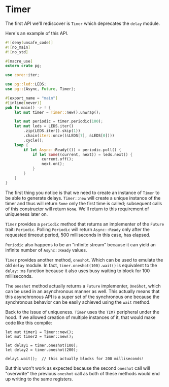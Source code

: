 # Timer

The first API we'll rediscover is `Timer` which deprecates the `delay` module.

Here's an example of this API.

``` rust
#![deny(unsafe_code)]
#![no_main]
#![no_std]

#[macro_use]
extern crate pg;

use core::iter;

use pg::led::LEDS;
use pg::{Async, Future, Timer};

#[export_name = "main"]
#[inline(never)]
pub fn main() -> ! {
    let mut timer = Timer::new().unwrap();

    let mut periodic = timer.periodic(100);
    let mut leds = LEDS.iter()
        .zip(LEDS.iter().skip(1))
        .chain(iter::once((&LEDS[7], &LEDS[0])))
        .cycle();
    loop {
        if let Async::Ready(()) = periodic.poll() {
            if let Some((current, next)) = leds.next() {
                current.off();
                next.on();
            }
        }
    }
}
```

The first thing you notice is that we need to create an instance of `Timer` to
be able to generate delays. `Timer::new` will create a unique instance of the
timer and thus will return `Some` only the first time is called; subsequent
calls of this constructor will return `None`. We'll return to this requirement
of uniqueness later on.

`Timer` provides a `periodic` method that returns an implementer of the `Future`
trait: `Periodic`. Polling `Periodic` will return `Async::Ready` only after the
requested timeout period, 500 milliseconds in this case, has elapsed.

`Periodic` also happens to be an "infinite stream" because it can yield an
infinite number of `Async::Ready` values.

`Timer` provides another method, `oneshot`. Which can be used to emulate the old
`delay` module. In fact, `timer.oneshot(100).wait()` is equivalent to the
`delay::ms` function because it also uses busy waiting to block for 100
milliseconds.

The `oneshot` method actually returns a `Future` implementer, `OneShot`, which
can be used in an asynchronous manner as well. This actually means that this
asynchronous API is a super set of the synchronous one because the synchronous
behavior can be easily achieved using the `wait` method.

Back to the issue of uniqueness. `Timer` uses the `TIM7` peripheral under the
hood. If we allowed creation of multiple instances of it, that would make code
like this compile:

```
let mut timer1 = Timer::new();
let mut timer2 = Timer::new();

let delay1 = timer.oneshot(100);
let delay2 = timer.oneshot(200);

delay1.wait();  // this actually blocks for 200 milliseconds!
```

But this won't work as expected because the second `oneshot` call will
"overwrite" the previous `oneshot` call as both of these methods would end
up writing to the same registers.
